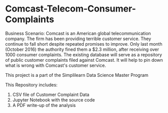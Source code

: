 # Comcast-Telecom-Consumer-Complaints

Business Scenario: Comcast is an American global telecommunication company. The firm has been providing terrible customer service. They continue to fall short despite repeated promises to improve. Only last month (October 2016) the authority fined them a $2.3 million, after receiving over 1000 consumer complaints. The existing database will serve as a repository of public customer complaints filed against Comcast. It will help to pin down what is wrong with Comcast's customer service.

This project is a part of the Simplilearn Data Science Master Program

This Repository includes:
1) CSV file of Customer Complaint Data
2) Jupyter Notebook with the source code
3) A PDF write-up of the analysis
